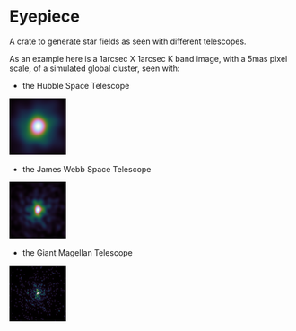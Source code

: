 # Eyepiece

A crate to generate star fields as seen with different telescopes.

As an example here is a 1arcsec X 1arcsec K band image, with a 5mas pixel scale, of a simulated global cluster, seen with:
 * the Hubble Space Telescope

<img src="https://raw.githubusercontent.com/rconan/eyepiece/main/api/examples/diffraction-limited/hst_fieldK.png" width="20%" alt="HST">
 
 * the James Webb Space Telescope

<img src="https://raw.githubusercontent.com/rconan/eyepiece/main/api/examples/diffraction-limited/jwst_fieldK.png" width="20%" alt="JWST"> 
 
 * the Giant Magellan Telescope

<img src="https://raw.githubusercontent.com/rconan/eyepiece/main/api/examples/diffraction-limited/gmt_fieldK.png" width="20%" alt="GMT">

